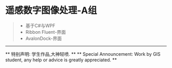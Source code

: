 # 遥感数字图像处理-A组

> * 基于C#与WPF
> * Ribbon Fluent-界面
> * AvalonDock-界面

----
** 特别声明: 学生作品,大神轻喷. **
** Special Announcement: Work by GIS student, any help or advice is greatly appreciated. **